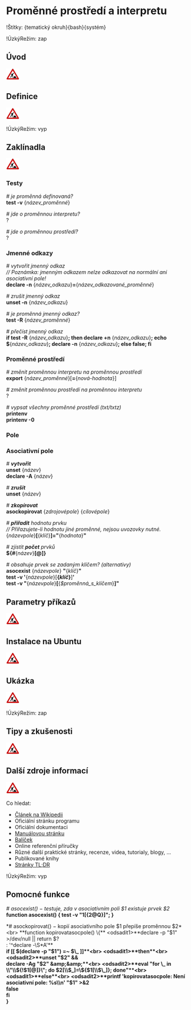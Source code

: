 <!--

Linux Kniha kouzel, kapitola Proměnné prostředí a interpretu
Copyright (c) 2019 Singularis <singularis@volny.cz>

Toto dílo je dílem svobodné kultury; můžete ho šířit a modifikovat pod
podmínkami licence Creative Commons Attribution-ShareAlike 4.0 International
vydané neziskovou organizací Creative Commons. Text licence je přiložený
k tomuto projektu nebo ho můžete najít na webové adrese:

https://creativecommons.org/licenses/by-sa/4.0/

-->
<!--
Poznámky:

⊨
-->

# Proměnné prostředí a interpretu

!Štítky: {tematický okruh}{bash}{systém}

!ÚzkýRežim: zap

## Úvod
<!--
- Vymezte, co je předmětem této kapitoly.
- Obecně popište základní principy, na kterých fungují používané nástroje.
- Uveďte, co kapitola nepokrývá, ačkoliv by to čtenář mohl očekávat.
-->
![ve výstavbě](../obrazky/ve-vystavbe.png)

## Definice
<!--
- Uveďte výčet specifických pojmů pro použití v této kapitole a tyto pojmy definujte co nejprecizněji.
-->
![ve výstavbě](../obrazky/ve-vystavbe.png)

!ÚzkýRežim: vyp

## Zaklínadla
<!--
- Rozdělte na podsekce a naplňte „zaklínadly“.
-->
![ve výstavbě](../obrazky/ve-vystavbe.png)

### Testy

*# je proměnná definovaná?*<br>
**test -v** {*název\_proměnné*}

*# jde o proměnnou interpretu?*<br>
?

*# jde o proměnnou prostředí?*<br>
?

### Jmenné odkazy

*# vytvořit jmenný odkaz*<br>
*// Poznámka: jmenným odkazem nelze odkazovat na normální ani asociativní pole!*<br>
**declare -n** {*název\_odkazu*}**=**{*název\_odkazované\_proměnné*}

*# zrušit jmenný odkaz*<br>
**unset -n** {*název\_odkazu*}

*# je proměnná jmenný odkaz?*<br>
**test -R** {*název\_proměnné*}

*# přečíst jmenný odkaz*<br>
**if test -R** {*název\_odkazu*}**; then declare +n** {*název\_odkazu*}**; echo $**{*název\_odkazu*}**; declare -n** {*název\_odkazu*}**; else false; fi**
<!--
[ ] Vyzkoušet.
-->

### Proměnné prostředí

*# změnit proměnnou interpretu na proměnnou prostředí*<br>
**export** {*název\_proměnné*}[**=**{*nová-hodnota*}]

*# změnit proměnnou prostředí na proměnnou interpretu*<br>
?

*# vypsat všechny proměnné prostředí (txt/txtz)*<br>
**printenv**<br>
**printenv -0**

### Pole

### Asociativní pole

*# **vytvořit***<br>
**unset** {*název*}<br>
**declare -A** {*název*}

*# **zrušit***<br>
**unset** {*název*}

*# **zkopírovat***<br>
**asockopirovat** {*zdrojovépole*} {*cílovépole*}

*# **přiřadit** hodnotu prvku*<br>
*// Přiřazujete-li hodnotu jiné proměnné, nejsou uvozovky nutné.*<br>
{*názevpole*}**[**{*klíč*}**]="**{*hodnota*}**"**

*# zjistit **počet** prvků*<br>
**${#**{*název*}**[@]}**

*# obsahuje prvek se zadaným klíčem? (alternativy)*<br>
**asocexist** {*názevpole*} **"**{*klíč*}**"**<br>
**test -v '**{*názevpole*}[**{*klíč*}**]**'**<br>
**test -v "**{*názevpole*}**[**{*$proměnná\_s\_klíčem*}**]"**


## Parametry příkazů
<!--
- Pokud zaklínadla nepředstavují kompletní příkazy, v této sekci musíte popsat, jak z nich kompletní příkazy sestavit.
- Jinak by zde měl být přehled nejužitečnějších parametrů používaných nástrojů.
-->
![ve výstavbě](../obrazky/ve-vystavbe.png)

## Instalace na Ubuntu
<!--
- Jako zaklínadlo bez titulku uveďte příkazy (popř. i akce) nutné k instalaci a zprovoznění všech nástrojů požadovaných kterýmkoliv zaklínadlem uvedeným v kapitole. Po provedení těchto činností musí být nástroje plně zkonfigurované a připravené k práci.
- Ve výčtu balíčků k instalaci vycházejte z minimální instalace Ubuntu.
-->
![ve výstavbě](../obrazky/ve-vystavbe.png)

## Ukázka
<!--
- Tuto sekci ponechávat jen v kapitolách, kde dává smysl.
- Zdrojový kód, konfigurační soubor nebo interakce s programem, a to v úplnosti − ukázka musí být natolik úplná, aby ji v této podobě šlo spustit, ale současně natolik stručná, aby se vešla na jednu stranu A5.
- Snažte se v ukázce ilustrovat co nejvíc zaklínadel z této kapitoly.
-->
![ve výstavbě](../obrazky/ve-vystavbe.png)

!ÚzkýRežim: zap

## Tipy a zkušenosti
<!--
- Do odrážek uveďte konkrétní zkušenosti, které jste při práci s nástrojem získali; zejména případy, kdy vás chování programu překvapilo nebo očekáváte, že by mohlo překvapit začátečníky.
- Popište typické chyby nových uživatelů a jak se jim vyhnout.
- Buďte co nejstručnější; neodbíhejte k popisování čehokoliv vedlejšího, co je dost možné, že už čtenář zná.
-->
![ve výstavbě](../obrazky/ve-vystavbe.png)

## Další zdroje informací
<!--
- Uveďte, které informační zdroje jsou pro začátečníka nejlepší k získání rychlé a obsáhlé nápovědy. Typicky jsou to manuálové stránky, vestavěná nápověda programu nebo webové zdroje. Můžete uvést i přímé odkazy.
- V seznamu uveďte další webové zdroje, knihy apod.
- Pokud je vestavěná dokumentace programů (typicky v adresáři /usr/share/doc) užitečná, zmiňte ji také.
- Poznámka: Protože se tato sekce tiskne v úzkém režimu, zaklínadla smíte uvádět pouze bez titulku a bez poznámek pod čarou!
-->
![ve výstavbě](../obrazky/ve-vystavbe.png)

Co hledat:

* [Článek na Wikipedii](https://cs.wikipedia.org/wiki/Hlavn%C3%AD_strana)
* Oficiální stránku programu
* Oficiální dokumentaci
* [Manuálovou stránku](http://manpages.ubuntu.com/)
* [Balíček](https://packages.ubuntu.com/)
* Online referenční příručky
* Různé další praktické stránky, recenze, videa, tutorialy, blogy, ...
* Publikované knihy
* [Stránky TL;DR](https://github.com/tldr-pages/tldr/tree/master/pages/common)

!ÚzkýRežim: vyp

## Pomocné funkce

*# asocexist() − testuje, zda v asociativním poli $1 existuje prvek $2*<br>
**function asocexist() { test -v "$1[${2@Q}]"; }**

*# asockopirovat() − kopií asociativního pole $1 přepíše proměnnou $2*<br>
**function kopirovatasocpole() \{**
<odsadit1>**declare -p "$1" &gt;/dev/null \|\| return $?**<br>
<odsadit1>**: '^declare -\\S\*A'**<br>
<odsadit1>**if [[ $(declare -p "$1") =~ $\_ ]]**<br>
<odsadit1>**then**<br>
<odsadit2>**unset "$2" &amp;&amp;**<br>
<odsadit2>**declare -Ag "$2" &amp;&amp;**<br>
<odsadit2>**eval "for \_ in \\"\\${!$1[@]}\\"; do $2[\\$\_]=\\${$1[\\$\_]}; done"**<br>
<odsadit1>**else**<br>
<odsadit2>**printf 'kopirovatasocpole: Není asociativní pole: %s\\n' "$1" &gt;&amp;2**<br>
<odsadit2>**false**<br>
<odsadit1>**fi**<br>
**\}**

